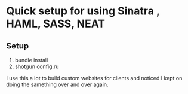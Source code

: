 # Quick setup for using Sinatra , HAML, SASS, NEAT

## Setup

1. bundle install
2. shotgun config.ru


I use this a lot to build custom websites for clients and noticed I kept on doing the samething over and over again.
